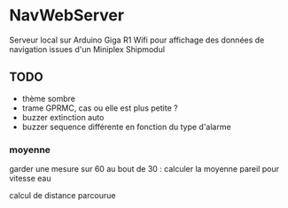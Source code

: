 # NavWebServer
Serveur local sur Arduino Giga R1 Wifi pour affichage des données de navigation issues d'un Miniplex Shipmodul



## TODO

- thème sombre
- trame GPRMC, cas ou elle est plus petite ?
- buzzer extinction auto 
- buzzer sequence différente en fonction du type d'alarme


### moyenne

garder une mesure sur 60
au bout de 30 : calculer la moyenne
pareil pour vitesse eau




calcul de distance parcourue
